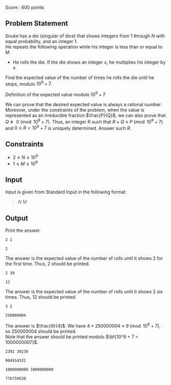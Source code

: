Score : $600$ points

## Problem Statement

Snuke has a die (singular of dice) that shows integers from $1$ through $N$ with equal probability, and an integer $1$.<br>
He repeats the following operation while his integer is less than or equal to $M$.

- He rolls the die.  If the die shows an integer $x$, he multiplies his integer by $x$.

Find the expected value of the number of times he rolls the die until he stops, modulo $10^9+7$.

Definition of the expected value modulo $10^9+7$

We can prove that the desired expected value is always a rational number.  Moreover, under the constraints of the problem, when the value is represented as an irreducible fraction $\frac{P}{Q}$, we can also prove that $Q \not\equiv 0 \pmod{10^9+7}$.  Thus, an integer $R$ such that $R \times Q \equiv P \pmod{10^9+7}$ and $0 \leq R \lt 10^9+7$ is uniquely determined.  Answer such $R$.

## Constraints

- $2 \leq N \leq 10^9$
- $1 \leq M \leq 10^9$

## Input

Input is given from Standard Input in the following format:

> $N$ $M$

## Output

Print the answer.

```input1
2 1
```

```output1
2
```

The answer is the expected value of the number of rolls until it shows $2$ for the first time.  Thus, $2$ should be printed.

```input2
2 39
```

```output2
12
```

The answer is the expected value of the number of rolls until it shows $2$ six times.  Thus, $12$ should be printed.

```input3
3 2
```

```output3
250000004
```

The answer is $\frac{9}{4}$.  We have $4 \times 250000004 \equiv 9 \pmod{10^9+7}$, so $250000004$ should be printed.<br>
Note that the answer should be printed modulo $\bf{10^9 + 7 = 1000000007}$.

```input4
2392 39239
```

```output4
984914531
```

```input5
1000000000 1000000000
```

```output5
776759630
```